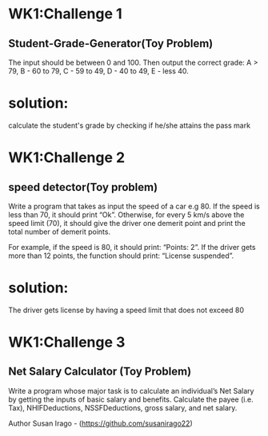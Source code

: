 # WK1:Challenge 1
## Student-Grade-Generator(Toy Problem)
The input should be between 0 and 100.
Then output the correct grade: 
A > 79, B - 60 to 79, C -  59 to 49, D - 40 to 49, E - less 40.

# solution:
calculate the student's grade by checking if he/she attains the pass mark

# WK1:Challenge 2
## speed detector(Toy problem)
Write a program that takes as input the speed of a car e.g 80. If the speed is less than 70, it should print “Ok”. Otherwise, for every 5 km/s above the speed limit (70), it should give the driver one demerit point and print the total number of demerit points.

For example, if the speed is 80, it should print: “Points: 2”. If the driver gets more than 12 points, the function should print: “License 
suspended”.

# solution: 
The driver gets license by having a speed limit that does not exceed 80 

# WK1:Challenge 3 
## Net Salary Calculator (Toy Problem)

Write a program whose major task is to calculate an individual’s Net Salary by getting the inputs of basic salary and benefits. Calculate the payee (i.e. Tax), NHIFDeductions, NSSFDeductions, gross salary, and net salary. 

Author Susan Irago - (https://github.com/susanirago22)
